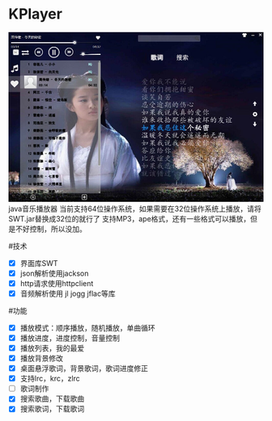 # KPlayer
![img](./KPlayer/src/images/kp.jpg)
java音乐播放器
当前支持64位操作系统，如果需要在32位操作系统上播放，请将SWT.jar替换成32位的就行了 
支持MP3，ape格式，还有一些格式可以播放，但是不好控制，所以没加。

#技术
- [x] 界面库SWT
- [x] json解析使用jackson
- [x] http请求使用httpclient
- [x] 音频解析使用 jl jogg jflac等库

#功能
- [x] 播放模式：顺序播放，随机播放，单曲循环
- [x] 播放进度，进度控制，音量控制
- [x] 播放列表，我的最爱
- [x] 播放背景修改
- [x] 桌面悬浮歌词，背景歌词，歌词进度修正
- [x] 支持lrc，krc，zlrc
- [ ] 歌词制作
- [x] 搜索歌曲，下载歌曲
- [x] 搜索歌词，下载歌词
